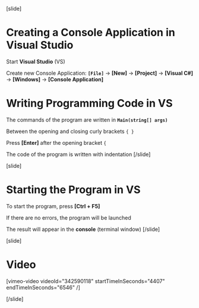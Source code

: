 [slide]
# Creating a Console Application in Visual Studio
Start **Visual Studio** (VS)

Create new Console Application: **`[File]`** -> **\[New\]** -> **\[Project\]** -> **\[Visual C#\]** -> **\[Windows\]** -> **\[Console Application\]**

# Writing Programming Code in VS
The commands of the program are written in **`Main(string[] args)`**

Between the opening and closing curly brackets `{ }`

Press **\[Enter\]** after the opening bracket `{`

The code of the program is written with indentation
[/slide]

[slide]
# Starting the Program in VS
To start the program, press **\[Ctrl + F5\]**

If there are no errors, the program will be launched

The result will appear in the **console** (terminal window)
[/slide]

[slide]
# Video

[vimeo-video videoId="342590118" startTimeInSeconds="4407" endTimeInSeconds="6546" /]

[/slide]